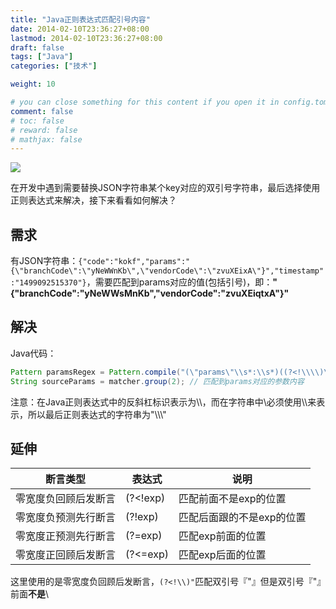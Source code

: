 ```yaml
---
title: "Java正则表达式匹配引号内容"
date: 2014-02-10T23:36:27+08:00
lastmod: 2014-02-10T23:36:27+08:00
draft: false
tags: ["Java"]
categories: ["技术"]

weight: 10

# you can close something for this content if you open it in config.toml.
comment: false
# toc: false
# reward: false
# mathjax: false
---
```

![](http://7xnocv.com1.z0.glb.clouddn.com/java-regex-01.jpg)

在开发中遇到需要替换JSON字符串某个key对应的双引号字符串，最后选择使用正则表达式来解决，接下来看看如何解决？

<!-- more -->

## 需求

有JSON字符串：`{"code":"kokf","params":"{\"branchCode\":\"yNeWWnKb\",\"vendorCode\":\"zvuXEixA\"}","timestamp":"1499092515370"}`，需要匹配到params对应的值(包括引号)，即：**"{\"branchCode\":\"yNeWWsMnKb\",\"vendorCode\":\"zvuXEiqtxA\"}"**

## 解决

Java代码：

```java
Pattern paramsRegex = Pattern.compile("(\"params\"\\s*:\\s*)((?<!\\\\)\".*?(?<!\\\\)\")");
String sourceParams = matcher.group(2); // 匹配到params对应的参数内容
```
注意：在Java正则表达式中的反斜杠标识表示为\\\，而在字符串中\必须使用\\\来表示，所以最后正则表达式的字符串为"\\\\\\\"

## 延伸

| 断言类型       | 表达式      | 说明             |
| ---------- | -------- | -------------- |
| 零宽度负回顾后发断言 | (?<!exp) | 匹配前面不是exp的位置   |
| 零宽度负预测先行断言 | (?!exp)  | 匹配后面跟的不是exp的位置 |
| 零宽度正预测先行断言 | (?=exp)  | 匹配exp前面的位置     |
| 零宽度正回顾后发断言 | (?<=exp) | 匹配exp后面的位置     |

这里使用的是零宽度负回顾后发断言，`(?<!\\)"`匹配双引号『"』但是双引号『"』前面**不是**\
